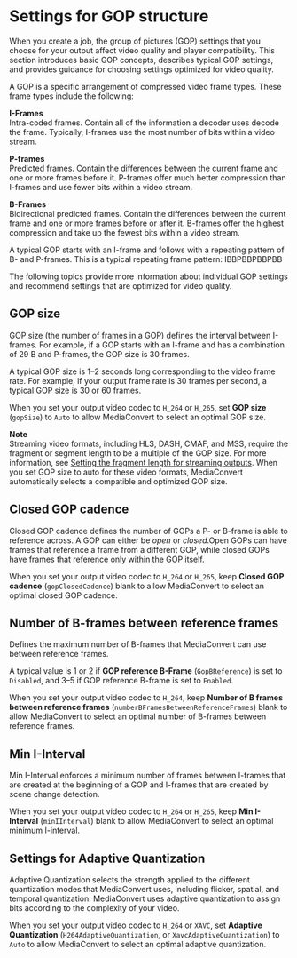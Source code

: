 # Settings for GOP structure<a name="gop-structure"></a>

When you create a job, the group of pictures \(GOP\) settings that you choose for your output affect video quality and player compatibility\. This section introduces basic GOP concepts, describes typical GOP settings, and provides guidance for choosing settings optimized for video quality\. 

A GOP is a specific arrangement of compressed video frame types\. These frame types include the following:

 **I\-Frames**   
Intra\-coded frames\. Contain all of the information a decoder uses decode the frame\. Typically, I\-frames use the most number of bits within a video stream\.

 **P\-frames**   
Predicted frames\. Contain the differences between the current frame and one or more frames before it\. P\-frames offer much better compression than I\-frames and use fewer bits within a video stream\.

 **B\-Frames**   
Bidirectional predicted frames\. Contain the differences between the current frame and one or more frames before or after it\. B\-frames offer the highest compression and take up the fewest bits within a video stream\.

A typical GOP starts with an I\-frame and follows with a repeating pattern of B\- and P\-frames\. This is a typical repeating frame pattern: IBBPBBPBBPBB

The following topics provide more information about individual GOP settings and recommend settings that are optimized for video quality\.

## GOP size<a name="gop-size-settings"></a>

GOP size \(the number of frames in a GOP\) defines the interval between I\-frames\. For example, if a GOP starts with an I\-frame and has a combination of 29 B and P\-frames, the GOP size is 30 frames\. 

A typical GOP size is 1–2 seconds long corresponding to the video frame rate\. For example, if your output frame rate is 30 frames per second, a typical GOP size is 30 or 60 frames\.

When you set your output video codec to `H_264` or `H_265`, set **GOP size** \(`gopSize`\) to `Auto` to allow MediaConvert to select an optimal GOP size\.

**Note**  
Streaming video formats, including HLS, DASH, CMAF, and MSS, require the fragment or segment length to be a multiple of the GOP size\. For more information, see [Setting the fragment length for streaming outputs](setting-the-fragment-length.md)\. When you set GOP size to auto for these video formats, MediaConvert automatically selects a compatible and optimized GOP size\.

## Closed GOP cadence<a name="closed-gop-cadence"></a>

Closed GOP cadence defines the number of GOPs a P\- or B\-frame is able to reference across\. A GOP can either be *open* or *closed*\.Open GOPs can have frames that reference a frame from a different GOP, while closed GOPs have frames that reference only within the GOP itself\. 

When you set your output video codec to `H_264` or `H_265`, keep **Closed GOP cadence** \(`gopClosedCadence`\) blank to allow MediaConvert to select an optimal closed GOP cadence\.

## Number of B\-frames between reference frames<a name="reference-frames"></a>

Defines the maximum number of B\-frames that MediaConvert can use between reference frames\.

A typical value is 1 or 2 if **GOP reference B\-Frame** \(`GopBReference`\) is set to `Disabled`, and 3–5 if GOP reference B\-frame is set to `Enabled`\.

When you set your output video codec to `H_264`, keep **Number of B frames between reference frames** \(`numberBFramesBetweenReferenceFrames`\) blank to allow MediaConvert to select an optimal number of B\-frames between reference frames\.

## Min I\-Interval<a name="min-i-interval"></a>

Min I\-Interval enforces a minimum number of frames between I\-frames that are created at the beginning of a GOP and I\-frames that are created by scene change detection\.

When you set your output video codec to `H_264` or `H_265`, keep **Min I\-Interval** \(`minIInterval`\) blank to allow MediaConvert to select an optimal minimum I\-interval\.

## Settings for Adaptive Quantization<a name="adaptive-quantization"></a>

Adaptive Quantization selects the strength applied to the different quantization modes that MediaConvert uses, including flicker, spatial, and temporal quantization\. MediaConvert uses adaptive quantization to assign bits according to the complexity of your video\.

When you set your output video codec to `H_264` or `XAVC`, set **Adaptive Quantization** \(`H264AdaptiveQuantization`, or `XavcAdaptiveQuantization`\) to `Auto` to allow MediaConvert to select an optimal adaptive quantization\.